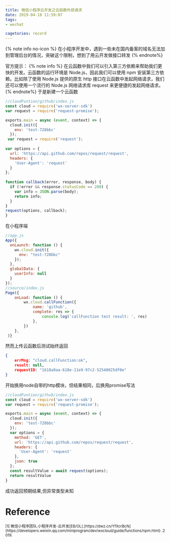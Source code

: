 ```yaml
---
title: 微信小程序云开发之云函数外部请求
date: 2019-04-18 11:59:07
tags:
- wechat

cagetories: record 
---
```

{% note info no-icon %}
在小程序开发中，遇到一些未在国内备案的域名无法加到管理后台的情况，突破这个限制，想到了用云开发做接口转发
{% endnote%}

<!-- more -->

官方提示：
{% note info %}
在云函数中我们可以引入第三方依赖来帮助我们更快的开发。云函数的运行环境是 Node.js，因此我们可以使用 npm 安装第三方依赖。比如除了使用 Node.js 提供的原生 http 接口在云函数中发起网络请求，我们还可以使用一个流行的 Node.js 网络请求库 request 来更便捷的发起网络请求。
{% endnote%}
于是新建一个云函数
```js
//cloudFuntion/github/index.js
const cloud = require('wx-server-sdk')
var request = require('request-promise');

exports.main = async (event, context) => {
  cloud.init({
    env: 'test-728bbc'
  });
 var request = require('request');
 
var options = {
  url: 'https://api.github.com/repos/request/request',
  headers: {
    'User-Agent': 'request'
  }
};
 
function callback(error, response, body) {
  if (!error && response.statusCode == 200) {
    var info = JSON.parse(body);
    return info;
  }
}
request(options, callback);
}
```
在小程序端
```js
//app.js
App({
  onLaunch: function () {
    wx.cloud.init({
      env: "test-728bbc"
    });
  },
  globalData: {
    userInfo: null
  }
});
//source/index.js
Page({
    onLoad: function () {
        wx.cloud.callFunction({
            name: 'github',
            complete: res => {
                console.log('callFunction test result: ', res)
            },
        })
    },
 )}
```
然而上传云函数后测试始终返回
```json
{
    errMsg: "cloud.callFunction:ok",
    result: null,
    requestID: "1618a9aa-618e-11e9-97c2-52540025df0e"
}
```
开始换用node自带的http模块，但结果相同，后换用promise写法
```js
//cloudFuntion/github/index.js
const cloud = require('wx-server-sdk')
var request = require('request-promise');

exports.main = async (event, context) => {
  cloud.init({
    env: 'test-728bbc'
  });
  var options = {
    method: 'GET',
    url: 'https://api.github.com/repos/request/request',
    headers: {
      'User-Agent': 'request'
    },
    json: true
  };
  const resultValue = await request(options);
  return resultValue
}
```
成功返回预期结果,但异常类型未知
# Reference
<small>
[1] 微信小程序团队.小程序开发-云开发[EB/OL].[https://dwz.cn/YfXcrBcN](https://developers.weixin.qq.com/miniprogram/dev/wxcloud/guide/functions/npm.html) .2019.
</small>